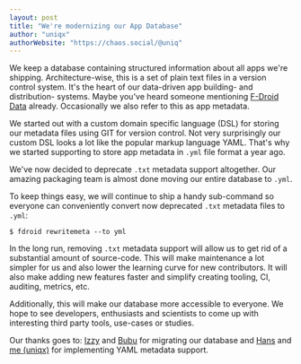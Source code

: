 ```yaml
---
layout: post
title: "We're modernizing our App Database"
author: "uniqx"
authorWebsite: "https://chaos.social/@uniq"
---
```


We keep a database containing structured information about all apps we're
shipping. Architecture-wise, this is a set of plain text files in a version
control system. It's the heart of our data-driven app building- and
distribution- systems. Maybe you've heard someone mentioning
[F-Droid Data](https://gitlab.com/fdroid/fdroiddata) already.
Occasionally we also refer to this as app metadata.

We started out with a custom domain specific language (DSL) for storing
our metadata files using GIT for version control. Not very surprisingly
our custom DSL looks a lot like the popular markup language YAML. That's
why we started supporting to store app metadata in `.yml` file format a
year ago.

We've now decided to deprecate `.txt` metadata support altogether. Our
amazing packaging team is almost done moving our entire database to
`.yml`.

To keep things easy, we will continue to ship a handy sub-command
so everyone can conveniently convert now deprecated `.txt` metadata files
to `.yml`:

```
$ fdroid rewritemeta --to yml
```

In the long run, removing `.txt` metadata support will allow us to get rid of
a substantial amount of source-code. This will make maintenance a lot
simpler for us and also lower the learning curve for new contributors.
It will also make adding new features faster and simplify creating
tooling, CI, auditing, metrics, etc.

Additionally, this will make our database more accessible to everyone. We
hope to see developers, enthusiasts and scientists to come up with
interesting third party tools, use-cases or studies.

Our thanks goes to: [Izzy](https://gitlab.com/IzzySoft) and
[Bubu](https://gitlab.com/Bubu) for migrating our
database and [Hans](https://gitlab.com/eighthave) and
[me (uniqx)](https://gitlab.com/uniqx) for implementing YAML metadata
support.
